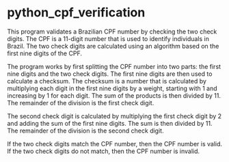# python_cpf_verification
This program validates a Brazilian CPF number by checking the two check digits. The CPF is a 11-digit number that is used to identify individuals in Brazil. The two check digits are calculated using an algorithm based on the first nine digits of the CPF.

The program works by first splitting the CPF number into two parts: the first nine digits and the two check digits. The first nine digits are then used to calculate a checksum. The checksum is a number that is calculated by multiplying each digit in the first nine digits by a weight, starting with 1 and increasing by 1 for each digit. The sum of the products is then divided by 11. The remainder of the division is the first check digit.

The second check digit is calculated by multiplying the first check digit by 2 and adding the sum of the first nine digits. The sum is then divided by 11. The remainder of the division is the second check digit.

If the two check digits match the CPF number, then the CPF number is valid. If the two check digits do not match, then the CPF number is invalid.
